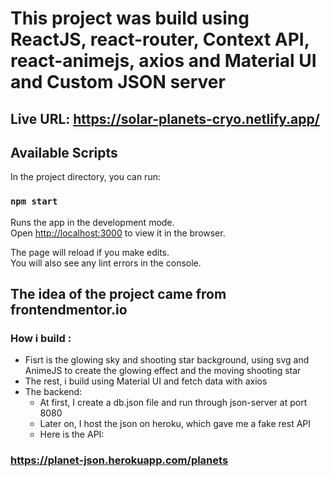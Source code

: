 # This project was build using ReactJS, react-router, Context API, react-animejs, axios and Material UI and Custom JSON server

## Live URL: https://solar-planets-cryo.netlify.app/

## Available Scripts

In the project directory, you can run:

### `npm start`

Runs the app in the development mode.\
Open [http://localhost:3000](http://localhost:3000) to view it in the browser.

The page will reload if you make edits.\
You will also see any lint errors in the console.

## The idea of the project came from frontendmentor.io
### How i build :
-  Fisrt is the glowing sky and shooting star background, using svg and AnimeJS to create the glowing effect and the moving shooting star
-  The rest, i build using Material UI and fetch data with axios
-  The backend: 
      + At first, I create a db.json file and run through json-server at port 8080
      + Later on, I host the json on heroku, which gave me a fake rest API 
      + Here is the API:
 ### https://planet-json.herokuapp.com/planets

